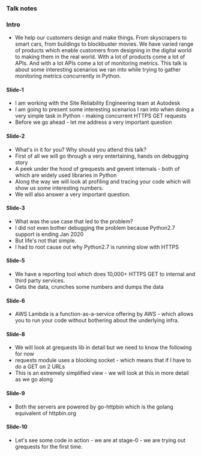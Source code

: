 ### Talk notes

### Intro

- We help our customers design and make things. From skyscrapers to smart cars, from buildings to blockbuster movies.
  We have varied range of products which enable customers from designing in the digital world to making them in the real world.
  With a lot of products come a lot of APIs. And with a lot APIs come a lot of monitoring metrics. This talk is about some
  interesting scenarios we ran into while trying to gather monitoring metrics concurrently in Python.

#### Slide-1

- I am working with the Site Reliability Engineering team at Autodesk
- I am going to present some interesting scenarios I ran into when doing a very simple task in
  Python - making concurrent HTTPS GET requests
- Before we go ahead - let me address a very important question

#### Slide-2

- What's in it for you? Why should you attend this talk?
- First of all we will go through a very entertaining, hands on debugging story
- A peek under the hood of grequests and gevent internals - both of which are widely used libraries in Python
- Along the way we will look at profiling and tracing your code which will show us some interesting numbers.
- We will also answer a very important question.

#### Slide-3

- What was the use case that led to the problem?
- I did not even bother debugging the problem because Python2.7 support is ending Jan 2020
- But life's not that simple.
- I had to root cause out why Python2.7 is running slow with HTTPS

#### Slide-5

- We have a reporting tool which does 10,000+ HTTPS GET to internal and third party services.
- Gets the data, crunches some numbers and dumps the data

#### Slide-6

- AWS Lambda is a function-as-a-service offering by AWS - which allows you to run your code without
  bothering about the underlying infra.

#### Slide-8

- We will look at grequests lib in detail but we need to know the following for now
- requests module uses a blocking socket - which means that if I have to do a GET on 2 URLs
- This is an extremely simplified view - we will look at this in more detail as we go along

#### Slide-9

- Both the servers are powered by go-httpbin which is the golang equivalent of httpbin.org

#### Slide-10

- Let's see some code in action - we are at stage-0 - we are trying out grequests for the first time.
